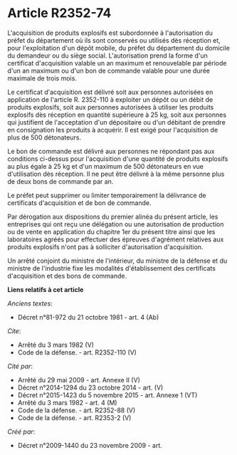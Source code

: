 # Article R2352-74

L'acquisition de produits explosifs est subordonnée à l'autorisation du préfet du département où ils sont conservés ou
utilisés dès réception et, pour l'exploitation d'un dépôt mobile, du préfet du département du domicile du demandeur ou du
siège social. L'autorisation prend la forme d'un certificat d'acquisition valable un an maximum et renouvelable par période
d'un an maximum ou d'un bon de commande valable pour une durée maximale de trois mois. 

Le certificat d'acquisition est délivré soit aux personnes autorisées en application de l'article R. 2352-110 à exploiter un
dépôt ou un débit de produits explosifs, soit aux personnes autorisées à utiliser les produits explosifs dès réception en
quantité supérieure à 25 kg, soit aux personnes qui justifient de l'acceptation d'un dépositaire ou d'un débitant de prendre
en consignation les produits à acquérir. Il est exigé pour l'acquisition de plus de 500 détonateurs. 

Le bon de commande est délivré aux personnes ne répondant pas aux conditions ci-dessus pour l'acquisition d'une quantité de
produits explosifs au plus égale à 25 kg et d'un maximum de 500 détonateurs en vue d'utilisation dès réception. Il ne peut
être délivré à la même personne plus de deux bons de commande par an. 

Le préfet peut supprimer ou limiter temporairement la délivrance de certificats d'acquisition et de bon de commande. 

Par dérogation aux dispositions du premier alinéa du présent article, les entreprises qui ont reçu une délégation ou une
autorisation de production ou de vente en application du chapitre 1er du présent titre ainsi que les laboratoires agréés pour
effectuer des épreuves d'agrément relatives aux produits explosifs n'ont pas à solliciter d'autorisation d'acquisition. 

Un arrêté conjoint du ministre de l'intérieur, du ministre de la défense et du ministre de l'industrie fixe les modalités
d'établissement des certificats d'acquisition et des bons de commande.

**Liens relatifs à cet article**

_Anciens textes_:

  - Décret n°81-972 du 21 octobre 1981 - art. 4 (Ab)

_Cite_:

  - Arrêté du 3 mars 1982 (V)
  - Code de la défense. - art. R2352-110 (V)

_Cité par_:

  - Arrêté du 29 mai 2009 - art. Annexe II (V)
  - Décret n°2014-1294 du 23 octobre 2014 - art. (V)
  - Décret n°2015-1423 du 5 novembre 2015 - art. Annexe 1 (VT)
  - Arrêté du 3 mars 1982 - art. 4 (M)
  - Code de la défense. - art. R2352-88 (V)
  - Code de la défense. - art. R2353-2 (V)

_Créé par_:

  - Décret n°2009-1440 du 23 novembre 2009 - art.
